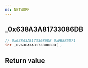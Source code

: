```yaml
---
ns: NETWORK
---
```

## _0x638A3A81733086DB

```c
// 0x638A3A81733086DB 0xDB8B5D71
int _0x638A3A81733086DB();
```


## Return value
